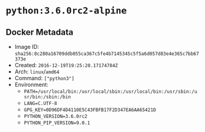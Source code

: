 # `python:3.6.0rc2-alpine`

## Docker Metadata

- Image ID: `sha256:8c280a16709ddb055ca367c5fe4b7145345c5f5a6d057d83e4e365c7bb67373e`
- Created: `2016-12-19T19:25:20.17174784Z`
- Arch: `linux`/`amd64`
- Command: `["python3"]`
- Environment:
  - `PATH=/usr/local/bin:/usr/local/sbin:/usr/local/bin:/usr/sbin:/usr/bin:/sbin:/bin`
  - `LANG=C.UTF-8`
  - `GPG_KEY=0D96DF4D4110E5C43FBFB17F2D347EA6AA65421D`
  - `PYTHON_VERSION=3.6.0rc2`
  - `PYTHON_PIP_VERSION=9.0.1`
